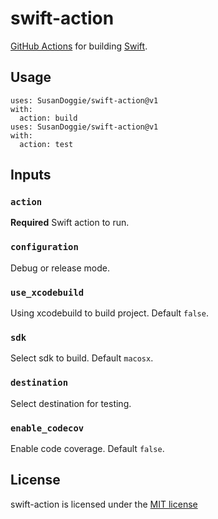 # swift-action

[GitHub Actions](https://github.com/features/actions) for building [Swift](https://swift.org).

## Usage

```
uses: SusanDoggie/swift-action@v1
with:
  action: build
uses: SusanDoggie/swift-action@v1
with:
  action: test
```

## Inputs

### `action`

**Required** Swift action to run.

### `configuration`

Debug or release mode.

### `use_xcodebuild`

Using xcodebuild to build project. Default `false`.

### `sdk`

Select sdk to build. Default `macosx`.

### `destination`

Select destination for testing.

### `enable_codecov`

Enable code coverage. Default `false`.

## License

swift-action is licensed under the [MIT license](LICENSE)
